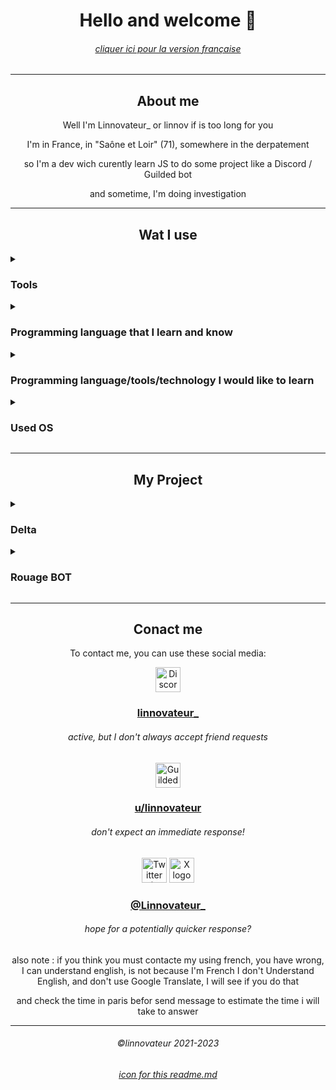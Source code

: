 <!-- hello to you actualy seeing the RAW of the README.md
 ___
|\  \
\ \  \
 \ \  \
  \ \  \____
   \ \_______\
    \|_______|

-->
<div align="center">

# Hello and welcome :wave:

###### [cliquer ici pour la version française](./readme_fr.md)

---

<!--
   db    88""Yb  dP"Yb  88   88 888888     8b    d8 888888
  dPYb   88__dP dP   Yb 88   88   88       88b  d88 88__
 dP__Yb  88""Yb Yb   dP Y8   8P   88       88YbdP88 88""
dP""""Yb 88oodP  YbodP  `YbodP'   88       88 YY 88 888888
-->

## About me

Well I'm Linnovateur\_ or linnov if is too long for you

I'm in France, in "Saône et Loir" (71), somewhere in the derpatement

so I'm a dev wich curently learn JS to do some project like a Discord / Guilded bot

and sometime, I'm doing investigation

---

<!--
88   88 .dP"Y8 888888
88   88 `Ybo." 88__
Y8   8P o.`Y8b 88""
`YbodP' 8bodP' 888888
-->

## Wat I use

</div>
<details>

<summary><h3>Tools</h3></summary>

<!--
888888  dP"Yb   dP"Yb  88     .dP"Y8
  88   dP   Yb dP   Yb 88     `Ybo."
  88   Yb   dP Yb   dP 88  .o o.`Y8b
  88    YbodP   YbodP  88ood8 8bodP'
-->

<div align="center">
<img src="https://cdn.simpleicons.org/visualstudiocode/true" height="40" alt="Visual Studio Code logo"  />

Visual Studio Code

<img src="https://cdn.simpleicons.org/prettier/true" height="40" alt="Visual Studio Code logo"  />

Prettier (VSCode extention)

<img src="https://cdn.simpleicons.org/pycharm/true/" height="40" alt="Pycharm logo"  />

Pycharm (Python project only)

<img src="https://cdn.simpleicons.org/robloxstudio/true/" height="40" alt="Roblox Studio logo"  />

Roblox Studio (Roblox game project only)

<img src="https://cdn.simpleicons.org/bitwarden/true/" height="40" alt="Bitwarden logo"  />

Bitwarden

<img src="https://cdn.simpleicons.org/gimp/true/" height="40" alt="Gimp logo"  />

GIMP (for small UI / emote for some project)

<img src="https://cdn.simpleicons.org/github/true/" height="40" alt="Github logo"  />

Github ~~(a little obvious)~~

</div>
</details>

<details>
<summary><h3>Programming language that I learn and know</h3></summary>

<!--
88""Yb  dP"Yb  88""Yb  dP""b8     88  dP 88b 88  dP"Yb  Yb        dP
88__dP dP   Yb 88__dP dP   `"     88odP  88Yb88 dP   Yb  Yb  db  dP
88"""  Yb   dP 88"Yb  Yb  "88     88"Yb  88 Y88 Yb   dP   YbdPYbdP
88      YbodP  88  Yb  YboodP     88  Yb 88  Y8  YbodP     YP  YP
-->

<div align="center">

<img src="https://cdn.simpleicons.org/nodedotjs/true/" height="40" alt="Node.JS logo"  />

NodeJS (base)

<img src="https://cdn.simpleicons.org/python/true/" height="40" alt="Python logo"  />

Python (base)

<img src="https://cdn.simpleicons.org/lua/true/" height="40" alt="Lua logo"  />

Lua (base // roblox games experience only)

<br />

_insert cobol.png_

COBOL (Base, rare usage)

</div>
</details>

<details>
<summary><h3>Programming language/tools/technology I would like to learn</h3></summary>
<!--
88""Yb 88""Yb  dP"Yb   dP""b8     88   88 88b 88 88  dP 88b 88  dP"Yb  Yb        dP 
88__dP 88__dP dP   Yb dP   `"     88   88 88Yb88 88odP  88Yb88 dP   Yb  Yb  db  dP  
88"""  88"Yb  Yb   dP Yb  "88     Y8   8P 88 Y88 88"Yb  88 Y88 Yb   dP   YbdPYbdP   
88     88  Yb  YbodP   YboodP     `YbodP' 88  Y8 88  Yb 88  Y8  YbodP     YP  YP    
-->

<div align="center">

<img src="https://cdn.simpleicons.org/react/true/" height="40" alt="React logo"  />

React

<img src="https://cdn.simpleicons.org/electron/true/" height="40" alt="Electron logo"  />

Electron

<img src="https://cdn.simpleicons.org/mysql/true/" height="40" alt="MySQL logo"  />

MySQL

<img src="https://cdn.simpleicons.org/cplusplus/true/" height="40" alt="C++ logo"  />

C++

<img src="https://cdn.simpleicons.org/godotengine/true/" height="40" alt="Godot logo"  />

Godot

<img src="https://cdn.simpleicons.org/androidstudio/true/" height="40" alt="Android Studio logo"  />

Android Studio (To do some mobile app)

<img src="https://cdn.simpleicons.org/minecraft/true/" height="40" alt="Minecraft logo"  />

Minecraft (Create some Mods & Plugins)

</div>
</details>

<details>
<summary><h3>Used OS</h3></summary>

<!--
 dP"Yb  .dP"Y8
dP   Yb `Ybo."
Yb   dP o.`Y8b
 YbodP  8bodP'
-->

<div align="center">

<img src="https://cdn.simpleicons.org/archlinux/true/" height="40" alt="Arch Linux logo"  />

Arch linux (Garuda Linux)

<img src="https://cdn.simpleicons.org/windows/true/" height="40" alt="Microsoft Windaube (windows) 11 logo"  />

Windows 11

</div>
</details>

---

<div align="center">

## My Project

<!--
88""Yb 88""Yb  dP"Yb   88888 888888  dP""b8 888888
88__dP 88__dP dP   Yb     88 88__   dP   `"   88
88"""  88"Yb  Yb   dP o.  88 88""   Yb        88
88     88  Yb  YbodP  "bodP' 888888  YboodP   88
-->

</div>
<details>
<summary><h3>Delta</h3></summary>
<div align="center">

To do simply Delta is my Discord bot

currently these sources are private, but I intend to release the Open Source version (Delta.OP) which will contain some example commands, and the Delta base

The bot is made in JS (JavaScripts) with Discord.js (latest version) :sparkles:

project status: in progress...

</div>
</details>

<details>
<summary><h3>Rouage BOT</h3></summary>
<div align="center">

To do simply, it was my discord bot but I gave up because I was late

and because the base was caotic, I would see to make its source public, even I think it will not be the case

and also that I had problems with the discord bot GearBot (In french is give RouageBOT, and is the name of the project) and my bot confusion

the bot was made in JS (JavaScripts) and Discord.js v12

project status: canceled

</div>
</details>

---

<div align="center">

## Conact me

<!--
 dP""b8  dP"Yb  88b 88 888888    db     dP""b8 888888
dP   `" dP   Yb 88Yb88   88     dPYb   dP   `"   88
Yb      Yb   dP 88 Y88   88    dP__Yb  Yb        88
 YboodP  YbodP  88  Y8   88   dP""""Yb  YboodP   88
-->

To contact me, you can use these social media:

<img src="https://cdn.simpleicons.org/discord/true/" height="40" alt="Discord logo"  />

### [linnovateur\_](https://discord.com/users/813461736963309628)

###### active, but I don't always accept friend requests

<img src="https://cdn.simpleicons.org/guilded/true/" height="40" alt="Guilded logo"  />

### [u/linnovateur](https://www.guilded.gg/u/linnovateur)

###### don't expect an immediate response!

<img src="https://cdn.simpleicons.org/twitter/true/" height="40" alt="Twitter (X now) old logo"  /> <img src="https://cdn.simpleicons.org/x/true/" height="40" alt="X logo"  />

### [@Linnovateur\_](https://twitter.com/Linnovateur_)

###### hope for a potentially quicker response?

also note : if you think you must contacte my using french, you have wrong, I can understand english, is not because I'm French I don't Understand English, and don't use Google Translate, I will see if you do that

and check the time in paris befor send message to estimate the time i will take to answer

---

###### ©linnovateur 2021-2023

###### [icon for this readme.md](https://simpleicons.org/)

</div>

